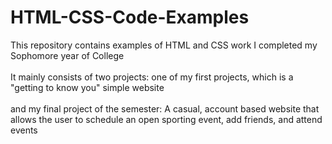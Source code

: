 # HTML-CSS-Code-Examples

This repository contains examples of HTML and CSS work I completed my Sophomore year of College
<br>
<br>
It mainly consists of two projects: one of my first projects, which is a "getting to know you" simple website
<br>
<br>
and my final project of the semester: A casual, account based website that allows the user to schedule an open sporting event, add friends, and attend events
